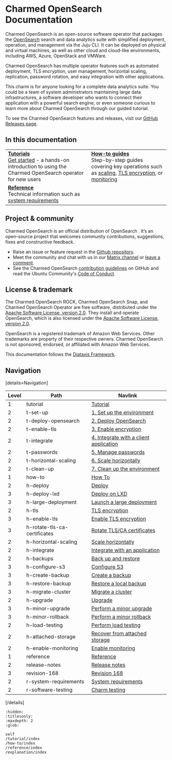 
# Charmed OpenSearch Documentation
Charmed OpenSearch is an open-source software operator that packages the [OpenSearch](http://opensearch.org/) search and data analytics suite with simplified deployment, operation, and management via the Juju CLI. It can be deployed on physical and virtual machines, as well as other cloud and cloud-like environments, including AWS, Azure, OpenStack and VMWare. 

Charmed OpenSearch  has multiple operator features such as automated deployment, TLS encryption, user management, horizontal scaling, replication, password rotation, and easy integration with other applications. 

This charm is for anyone looking for a complete data analytics suite. You could be a team of system administrators maintaining large data infrastructures, a software developer who wants to connect their application with a powerful search engine, or even someone curious to learn more about Charmed OpenSearch through our guided tutorial.

To see the Charmed OpenSearch features and releases, visit our [GitHub Releases page](https://github.com/canonical/opensearch-operator/releases).
<!--
The Charmed OpenSearch (VM Operator) release aligns with the [OpenSearch upstream major version naming](https://opensearch.org/docs/latest/version-history/). OpenSearch releases major versions such as 1.0, 2.0, and so on.

A charm version combines both the application major version and / (slash) the channel, e.g. `2/stable`, `2/candidate`, `2/edge`. 
The channels are ordered from the most stable to the least stable, candidate, and edge. More risky channels like edge are always implicitly available. 
So, if the candidate is listed, you can pull the candidate and edge. When stable is listed, all three are available.

The upper portion of this page describes the Operating System (OS) where the charm can run, e.g. 2/stable is compatible and should run on a machine with Ubuntu 22.04 OS.
-->

## In this documentation
| | |
|--|--|
|  [**Tutorials**](/tutorial/tutorial)</br>  [Get started](/tutorial/tutorial) - a hands-on introduction to using the Charmed OpenSearch operator for new users </br> |  [**How-to guides**](/how-to/scale-horizontally) </br> Step-by-step guides covering key operations such as [scaling](/how-to/scale-horizontally), [TLS encryption](/how-to/tls-encryption/enable-tls-encryption), or [monitoring](/how-to/enable-monitoring) |
| [**Reference**](/reference/charm-testing) </br> Technical information such as [system requirements](/reference/system-requirements) | <!--[Explanation]() </br> Concepts - discussion and clarification of key topics-->  |

## Project & community
Charmed OpenSearch is an official distribution of OpenSearch . It’s an open-source project that welcomes community contributions, suggestions, fixes and constructive feedback.
- Raise an issue or feature request in the [Github repository](https://github.com/canonical/opensearch-operator/issues).
- Meet the community and chat with us in our [Matrix channel](https://matrix.to/#/#charmhub-data-platform:ubuntu.com) or [leave a comment](https://discourse.charmhub.io/t/charmed-opensearch-documentation/9729).
- See the Charmed OpenSearch [contribution guidelines](https://github.com/canonical/opensearch-operator/blob/main/CONTRIBUTING.md) on GitHub and read the Ubuntu Community's [Code of Conduct](https://ubuntu.com/community/code-of-conduct).

## License & trademark
The Charmed OpenSearch ROCK, Charmed OpenSearch Snap, and Charmed OpenSearch Operator are free software, distributed under the 
[Apache Software License, version 2.0](https://github.com/canonical/charmed-opensearch-rock/blob/main/licenses/LICENSE-rock). They install and operate OpenSearch, 
which is also licensed under the [Apache Software License, version 2.0](https://github.com/canonical/charmed-opensearch-rock/blob/main/licenses/LICENSE-opensearch).

OpenSearch is a registered trademark of Amazon Web Services. Other trademarks are property of their respective owners. Charmed OpenSearch is not sponsored, 
endorsed, or affiliated with Amazon Web Services.

This documentation follows the [Diataxis Framework](https://canonical.com/blog/diataxis-a-new-foundation-for-canonical-documentation).

## Navigation

[details=Navigation]

| Level | Path                       | Navlink                                      |
|----------|-------------------------|----------------------------------------------|
| 1 | tutorial | [Tutorial](/tutorial/tutorial)                                 |
| 2 | t-set-up | [1. Set up the environment](/tutorial/1-set-up-the-environment) |
| 2 | t-deploy-opensearch | [2. Deploy OpenSearch](/tutorial/2-deploy-opensearch) |
| 2 | t-enable-tls | [3. Enable encryption](/tutorial/3-enable-encryption) |
| 2 | t-integrate | [4. Integrate with a client application](/tutorial/4-integrate-with-a-client-application) |
| 2 | t-passwords | [5. Manage passwords](/tutorial/5-manage-passwords) |
| 2 | t-horizontal-scaling | [6. Scale horizontally](/tutorial/6-scale-horizontally)  |
| 2 | t-clean-up | [7. Clean up the environment](/tutorial/7-clean-up-the-environment) |
| 1 | how-to | [How To]() |
| 2 | h-deploy | [Deploy]() |
| 3 | h-deploy-lxd | [Deploy on LXD](/how-to/deploy/deploy-on-lxd) |
| 3 | h-large-deployment | [Launch a large deployment](/how-to/deploy/launch-a-large-deployment) |
| 2 | h-tls| [TLS encryption]() |
| 3 | h-enable-tls | [Enable TLS encryption](/how-to/tls-encryption/enable-tls-encryption) |
| 3 | h-rotate-tls-ca-certificates   | [Rotate TLS/CA certificates](/how-to/tls-encryption/rotate-tls-ca-certificates) |
| 2 | h-horizontal-scaling  | [Scale horizontally](/how-to/scale-horizontally) |
| 2 | h-integrate | [Integrate with an application](/how-to/integrate-with-an-application) |
| 2 | h-backups | [Back up and restore]() |
| 3 | h-configure-s3 | [Configure S3](/how-to/back-up-and-restore/configure-s3) |
| 3 | h-create-backup | [Create a backup](/how-to/back-up-and-restore/create-a-backup) |
| 3 | h-restore-backup | [Restore a local backup](/how-to/back-up-and-restore/restore-a-local-backup) |
| 3 | h-migrate-cluster | [Migrate a cluster](/how-to/back-up-and-restore/migrate-a-cluster) |
| 2 | h-upgrade | [Upgrade]() |
| 3 | h-minor-upgrade | [Perform a minor upgrade](/how-to/upgrade/perform-a-minor-upgrade) |
| 3 | h-minor-rollback | [Perform a minor rollback](/how-to/upgrade/perform-a-minor-rollback) |
| 2 | h-load-testing | [Perform load testing](/how-to/perform-load-testing) |
| 2 | h-attached-storage| [Recover from attached storage](/how-to/recover-from-attached-storage) |
| 2 | h-enable-monitoring | [Enable monitoring](/how-to/enable-monitoring) |
| 1 | reference | [Reference]() |
| 2 | release-notes| [Release notes]() |
| 3 | revision-168| [Revision 168](/reference/release-notes/revision-168) |
| 2 | r-system-requirements | [System requirements](/reference/system-requirements) |
| 2 | r-software-testing | [Charm testing](/reference/charm-testing) |

[/details]


```{toctree}
:hidden:
:titlesonly:
:maxdepth: 2
:glob:

self
/tutorial/index
/how-to/index
/reference/index
/explanation/index
